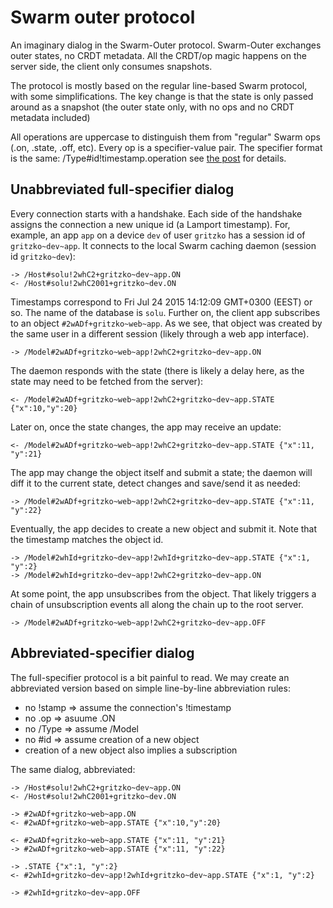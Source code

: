 # Swarm outer protocol

An imaginary dialog in the Swarm-Outer protocol. Swarm-Outer exchanges outer
states, no CRDT metadata. All the CRDT/op magic happens on the server side,
the client only consumes snapshots.

The protocol is mostly based on the regular line-based Swarm protocol,
with some simplifications. The key change is that the state is only passed
around as a snapshot (the outer state only, with no ops and no CRDT metadata
included)

All operations are uppercase to distinguish them from "regular" Swarm ops
(.on, .state, .off, etc). Every op is a specifier-value pair.
The specifier format is the same: /Type#id!timestamp.operation see
[the post](http://swarmjs.github.io/articles/lamport/) for details.

## Unabbreviated full-specifier dialog

Every connection starts with a handshake. Each side of the handshake assigns
the connection a new unique id (a Lamport timestamp). For, example, an app
`app` on a device `dev` of user `gritzko` has a session id of
`gritzko~dev~app`.
It connects to the local Swarm caching daemon (session id `gritzko~dev`):

    -> /Host#solu!2whC2+gritzko~dev~app.ON
    <- /Host#solu!2whC2001+gritzko~dev.ON

Timestamps correspond to Fri Jul 24 2015 14:12:09 GMT+0300 (EEST) or so.
The name of the database is `solu`.
Further on, the client app subscribes to an object `#2wADf+gritzko~web~app`.
As we see, that object was created by the same user in a different session
(likely through a web app interface).

    -> /Model#2wADf+gritzko~web~app!2whC2+gritzko~dev~app.ON

The daemon responds with the state (there is likely a delay here, as the
state may need to be fetched from the server):

    <- /Model#2wADf+gritzko~web~app!2whC2+gritzko~dev~app.STATE {"x":10,"y":20}

Later on, once the state changes, the app may receive an update:

    <- /Model#2wADf+gritzko~web~app!2whC2+gritzko~dev~app.STATE {"x":11, "y":21}

 The app may change the object itself and submit a state; the daemon will
 diff it to the current state, detect changes and save/send it as needed:

    -> /Model#2wADf+gritzko~web~app!2whC2+gritzko~dev~app.STATE {"x":11, "y":22}

Eventually, the app decides to create a new object and submit it.
Note that the timestamp matches the object id.

    -> /Model#2whId+gritzko~dev~app!2whId+gritzko~dev~app.STATE {"x":1, "y":2}
    -> /Model#2whId+gritzko~dev~app!2whC2+gritzko~dev~app.ON

At some point, the app unsubscribes from the object. That likely triggers a
chain of unsubscription events all along the chain up to the root server.

    -> /Model#2wADf+gritzko~web~app!2whC2+gritzko~dev~app.OFF

## Abbreviated-specifier dialog

The full-specifier protocol is a bit painful to read. We may create an
abbreviated version based on simple line-by-line abbreviation rules:

* no !stamp => assume the connection's !timestamp
* no .op => asuume .ON
* no /Type => assume /Model
* no #id => assume creation of a new object
* creation of a new object also implies a subscription

The same dialog, abbreviated:

    -> /Host#solu!2whC2+gritzko~dev~app.ON
    <- /Host#solu!2whC2001+gritzko~dev.ON

    -> #2wADf+gritzko~web~app.ON
    <- #2wADf+gritzko~web~app.STATE {"x":10,"y":20}

    <- #2wADf+gritzko~web~app.STATE {"x":11, "y":21}
    -> #2wADf+gritzko~web~app.STATE {"x":11, "y":22}

    -> .STATE {"x":1, "y":2}
    <- #2whId+gritzko~dev~app!2whId+gritzko~dev~app.STATE {"x":1, "y":2}

    -> #2whId+gritzko~dev~app.OFF
